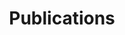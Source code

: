 ---
type: general
title: Publications
sidebar_label: Publications
slug: /publications
owner: eden-rozenblit
lastReviewed: 2025-09-05
---